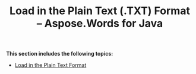 ﻿---
title: Load in the Plain Text (.TXT) Format – Aspose.Words for Java
articleTitle: Load in the Plain Text (.TXT) Format
linktitle: Load in the Plain Text (.TXT) Format
description: "Import TXT document using various load options."
type: docs
weight: 80
url: /java/load-in-the-plain-text-txt-format/
---

**This section includes the following topics:** 

- [Load in the Plain Text Format](/words/java/load-in-the-plain-text-format/)
